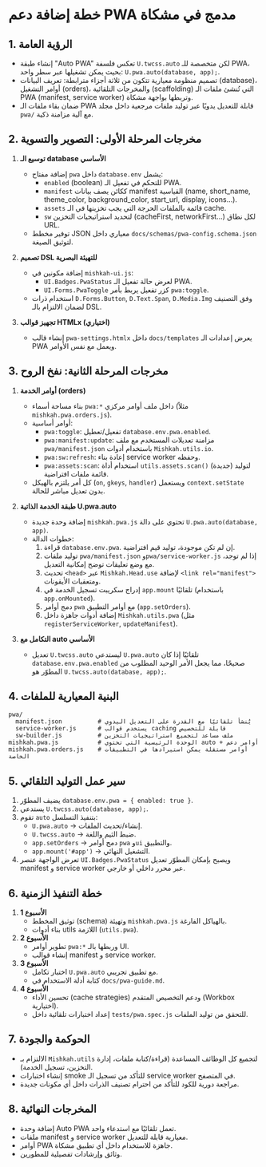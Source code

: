 # خطة إضافة دعم PWA مدمج في مشكاة

## 1. الرؤية العامة
- إنشاء طبقة "Auto PWA" تعكس فلسفة `U.twcss.auto` لكن متخصصة للـ PWA، بحيث يمكن تشغيلها عبر سطر واحد: `U.pwa.auto(database, app);`.
- تصميم منظومة معيارية تتكون من ثلاثة أجزاء مترابطة: تعريف البيانات (database)، أوامر التشغيل (orders)، والمخرجات التلقائية (scaffolding) التي تُنشئ ملفات الـ PWA (manifest, service worker) وتربطها بواجهة مشكاة.
- ضمان بقاء ملفات الـ PWA قابلة للتعديل يدويًا عبر توليد ملفات مرجعية داخل مجلد `pwa/` مع آلية مزامنة ذكية.

## 2. مخرجات المرحلة الأولى: التصوير والتسوية
1. **توسيع الـ database الأساسي**
   - إضافة مفتاح `pwa` داخل `database.env` يشمل:
     - `enabled` (boolean) للتحكم في تفعيل الـ PWA.
     - `manifest` ككائن يصف بيانات manifest القياسية (name, short_name, theme_color, background_color, start_url, display, icons...).
     - `assets` قائمة بالملفات الحرجة التي يجب تخزينها في الـ cache.
     - `sw` لتحديد استراتيجيات التخزين (cacheFirst, networkFirst...) لكل نطاق URL.
   - توفير مخطط JSON معياري داخل `docs/schemas/pwa-config.schema.json` لتوثيق الصيغة.

2. **تصميم DSL للتهيئة البصرية**
   - إضافة مكونين في `mishkah-ui.js`:
     - `UI.Badges.PwaStatus` لعرض حالة تفعيل الـ PWA.
     - `UI.Forms.PwaToggle` كزر تفعيل يربط بأمر `pwa:toggle`.
   - استخدام ذرات `D.Forms.Button`, `D.Text.Span`, `D.Media.Img` وفق التصنيف لضمان الالتزام بالـ DSL.

3. **تجهيز قوالب HTMLx (اختياري)**
   - إنشاء قالب `pwa-settings.htmlx` داخل `docs/templates` يعرض إعدادات الـ PWA ويعمل مع نفس الأوامر.

## 3. مخرجات المرحلة الثانية: نفخ الروح
1. **أوامر الخدمة (orders)**
   - بناء مساحة أسماء `pwa:*` داخل ملف أوامر مركزي (مثلاً `mishkah.pwa.orders.js`).
   - أوامر أساسية:
     - `pwa:toggle`: تفعيل/تعطيل `database.env.pwa.enabled`.
     - `pwa:manifest:update`: مزامنة تعديلات المستخدم مع ملف `pwa/manifest.json` باستخدام أدوات `Mishkah.utils.io`.
     - `pwa:sw:refresh`: إعادة بناء service worker وحفظه.
     - `pwa:assets:scan`: استخدام أداة `utils.assets.scan()` (جديدة) لتوليد قائمة ملفات افتراضية.
   - كل أمر يلتزم بالهيكل (`on`, `gkeys`, `handler`) ويستعمل `context.setState` بدون تعديل مباشر للحالة.

2. **طبقة الخدمة الذاتية U.pwa.auto**
   - إضافة وحدة جديدة `mishkah.pwa.js` تحتوي على دالة `U.pwa.auto(database, app)`.
   - خطوات الدالة:
     1. قراءة `database.env.pwa`. إن لم تكن موجودة، توليد قيم افتراضية.
     2. توليد ملفات `pwa/manifest.json` و`pwa/service-worker.js` إذا لم توجد، مع وضع تعليقات توضح إمكانية التعديل.
     3. تحديث `<head>` عبر `Mishkah.Head.use` لإضافة `<link rel="manifest">` ومتعقبات الأيقونات.
     4. إدراج سكريبت تسجيل الخدمة في `app.mount` تلقائيًا (باستخدام `app.onMounted`).
     5. دمج أوامر `pwa` مع أوامر التطبيق (`app.setOrders`).
     6. إضافة أدوات جاهزة داخل `Mishkah.utils.pwa` (مثل `registerServiceWorker`, `updateManifest`).

3. **التكامل مع auto الأساسي**
   - تعديل `U.twcss.auto` ليستدعي `U.pwa.auto` تلقائيًا إذا كان `database.env.pwa.enabled` صحيحًا، مما يجعل الأمر الوحيد المطلوب من المطوّر هو `U.twcss.auto(database, app);`.

## 4. البنية المعيارية للملفات
```
pwa/
  manifest.json          # يُنشأ تلقائيًا مع القدرة على التعديل اليدوي
  service-worker.js      # يستخدم قوالب caching قابلة للتخصيص
  sw-builder.js          # ملف مساعد لتجميع استراتيجيات التخزين
mishkah.pwa.js           # الوحدة الرئيسية التي تحتوي auto + أوامر دعم
mishkah.pwa.orders.js    # أوامر مستقلة يمكن استيرادها في التطبيقات الخاصة
```

## 5. سير عمل التوليد التلقائي
1. يضيف المطوّر `database.env.pwa = { enabled: true }`.
2. يستدعي `U.twcss.auto(database, app);`.
3. تقوم `auto` بتنفيذ التسلسل:
   - `U.pwa.auto` → إنشاء/تحديث الملفات.
   - `U.twcss.auto` → ضبط الثيم واللغة.
   - `app.setOrders` → دمج أوامر `pwa` و`ui` والتطبيق.
   - `app.mount('#app')` → التشغيل النهائي.
4. تعرض الواجهة عنصر `UI.Badges.PwaStatus` ويصبح بإمكان المطوّر تعديل manifest و service worker عبر محرر داخلي أو خارجي.

## 6. خطة التنفيذ الزمنية
1. **الأسبوع 1**
   - توثيق المخطط (schema) وتهيئة `mishkah.pwa.js` بالهياكل الفارغة.
   - بناء أدوات utils اللازمة (`utils.pwa`).
2. **الأسبوع 2**
   - تطوير أوامر `pwa:*` وربطها بالـ UI.
   - إنشاء قوالب manifest و service worker.
3. **الأسبوع 3**
   - اختبار تكامل `U.pwa.auto` مع تطبيق تجريبي.
   - كتابة أدلة الاستخدام في `docs/pwa-guide.md`.
4. **الأسبوع 4**
   - تحسين الأداء (cache strategies) ودعم التخصيص المتقدم (Workbox اختيارية).
   - إعداد اختبارات تلقائية داخل `tests/pwa.spec.js` للتحقق من توليد الملفات.

## 7. الحوكمة والجودة
- الالتزام بـ `Mishkah.utils` لتجميع كل الوظائف المساعدة (قراءة/كتابة ملفات، إدارة التخزين، تسجيل الخدمة).
- إنشاء اختبارات smoke للتأكد من تسجيل الـ service worker في المتصفح.
- مراجعة دورية للكود للتأكد من احترام تصنيف الذرات داخل أي مكونات جديدة.

## 8. المخرجات النهائية
- إضافة وحدة Auto PWA تعمل تلقائيًا مع استدعاء واحد.
- ملفات manifest و service worker معيارية قابلة للتعديل.
- أوامر PWA جاهزة للاستخدام داخل أي تطبيق مشكاة.
- وثائق وإرشادات تفصيلية للمطورين.

